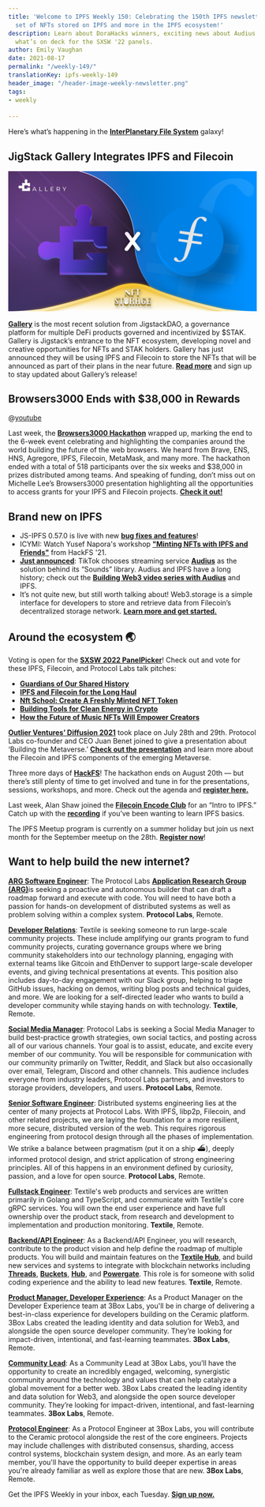 ```yaml
---
title: 'Welcome to IPFS Weekly 150: Celebrating the 150th IPFS newsletter with another
  set of NFTs stored on IPFS and more in the IPFS ecosystem!'
description: Learn about DoraHacks winners, exciting news about Audius & TikTok, &
  what’s on deck for the SXSW '22 panels.
author: Emily Vaughan
date: 2021-08-17
permalink: "/weekly-149/"
translationKey: ipfs-weekly-149
header_image: "/header-image-weekly-newsletter.png"
tags:
- weekly

---
```

Here’s what’s happening in the [**InterPlanetary File System**](https://ipfs.io/) galaxy!

## JigStack Gallery Integrates IPFS and Filecoin

![](../assets/gallery-x-filecoin.png)

[**Gallery**](https://www.defigallery.co/) is the most recent solution from JigstackDAO, a governance platform for multiple DeFi products governed and incentivized by $STAK. Gallery is Jigstack’s entrance to the NFT ecosystem, developing novel and creative opportunities for NFTs and STAK holders. Gallery has just announced they will be using IPFS and Filecoin to store the NFTs that will be announced as part of their plans in the near future. [**Read more**](https://medium.com/jigstack/the-decentralized-storage-of-jigstack-gallerys-nfts-is-cemented-via-a-filecoin-collaboration-136dbd825cd2) and sign up to stay updated about Gallery’s release!

## Browsers3000 Ends with $38,000 in Rewards

@[youtube](TXX0mlNLKgs&list=PLuhRWgmPaHtR2MDeMaiUcsBmBqpIBqFEP)

Last week, the [**Browsers3000 Hackathon**](https://events.protocol.ai/2021/browsers3000/) wrapped up, marking the end to the 6-week event celebrating and highlighting the companies around the world building the future of the web browsers. We heard from Brave, ENS, HNS, Agregore, IPFS, Filecoin, MetaMask, and many more. The hackathon ended with a total of 518 participants over the six weeks and $38,000 in prizes distributed among teams. And speaking of funding, don’t miss out on Michelle Lee’s Browsers3000 presentation highlighting all the opportunities to access grants for your IPFS and Filecoin projects. [**Check it out!**](https://www.youtube.com/watch?v=TXX0mlNLKgs&list=PLuhRWgmPaHtR2MDeMaiUcsBmBqpIBqFEP)

## Brand new on IPFS

* JS-IPFS 0.57.0 is live with new [**bug fixes and features**](https://github.com/ipfs/js-ipfs/releases/tag/ipfs%400.57.0)!
* ICYMI: Watch Yusef Napora's workshop [**"Minting NFTs with IPFS and Friends"**](https://www.youtube.com/watch?v=XxoZGes7NWQ) from HackFS '21.
* [**Just announced**](https://www.coindesk.com/crypto-powered-audius-wins-tiktok-tie-up-for-streaming-music-direct-to-platform): TikTok chooses streaming service [**Audius**](https://audius.co/) as the solution behind its “Sounds” library. Audius and IPFS have a long history; check out the [**Building Web3 video series with Audius**](https://www.youtube.com/watch?v=c50licHTOik) and IPFS.
* It’s not quite new, but still worth talking about! Web3.storage is a simple interface for developers to store and retrieve data from Filecoin’s decentralized storage network. [**Learn more and get started.**](https://filecoin.io/blog/posts/introducing-web3-storage/)

## Around the ecosystem 🌏

Voting is open for the [**SXSW 2022 PanelPicker**](https://www.sxsw.com/news/2021/sxsw-panelpicker-community-voting/)! Check out and vote for these IPFS, Filecoin, and Protocol Labs talk pitches:

* [**Guardians of Our Shared History**](https://panelpicker.sxsw.com/vote/117184)
* [**IPFS and Filecoin for the Long Haul**](https://panelpicker.sxsw.com/vote/118750)
* [**Nft School: Create A Freshly Minted NFT Token**](https://panelpicker.sxsw.com/vote/118723)
* [**Building Tools for Clean Energy in Crypto**](https://panelpicker.sxsw.com/vote/118735)
* [**How the Future of Music NFTs Will Empower Creators**](https://panelpicker.sxsw.com/vote/118578)

[**Outlier Ventures’ Diffusion 2021**](https://diffusion.events/) took place on July 28th and 29th. Protocol Labs co-founder and CEO Juan Benet joined to give a presentation about ‘Building the Metaverse.’ [**Check out the presentation**](https://www.youtube.com/watch?v=n0PSd0MM4EE) and learn more about the Filecoin and IPFS components of the emerging Metaverse.

Three more days of [**HackFS**](https://hackfs.com/)! The hackathon ends on August 20th — but there’s still plenty of time to get involved and tune in for the presentations, sessions, workshops, and more. Check out the agenda and [**register here.**](https://hackfs.com/)

Last week, Alan Shaw joined the [**Filecoin Encode Club**](https://www.encode.club/filecoin-club) for an “Intro to IPFS.” Catch up with the [**recording**](https://www.youtube.com/watch?v=PW43J7KmRCA) if you’ve been wanting to learn IPFS basics.

The IPFS Meetup program is currently on a summer holiday but join us next month for the September meetup on the 28th. [**Register now**](https://www.meetup.com/San-Francisco-IPFS/events/cbjsgsyccmblc/)!

## Want to help build the new internet?

[**ARG Software Engineer**](https://arg.protocol.ai/job-software-engineer): The Protocol Labs [**Application Research Group (ARG)**](https://arg.protocol.ai/)is seeking a proactive and autonomous builder that can draft a roadmap forward and execute with code. You will need to have both a passion for hands-on development of distributed systems as well as problem solving within a complex system. **Protocol Labs**, Remote.

[**Developer Relations**](https://boards.greenhouse.io/textileio/jobs/4075619004): Textile is seeking someone to run large-scale community projects. These include amplifying our grants program to fund community projects, curating governance groups where we bring community stakeholders into our technology planning, engaging with external teams like Gitcoin and EthDenver to support large-scale developer events, and giving technical presentations at events. This position also includes day-to-day engagement with our Slack group, helping to triage GitHub issues, hacking on demos, writing blog posts and technical guides, and more. We are looking for a self-directed leader who wants to build a developer community while staying hands on with technology. **Textile**, Remote.

[**Social Media Manager**](https://jobs.lever.co/protocol/c7b59dee-673b-42ff-85db-69e27a253f60): Protocol Labs is seeking a Social Media Manager to build best-practice growth strategies, own social tactics, and posting across all of our various channels. Your goal is to assist, educate, and excite every member of our community. You will be responsible for communication with our community primarily on Twitter, Reddit, and Slack but also occasionally over email, Telegram, Discord and other channels. This audience includes everyone from industry leaders, Protocol Labs partners, and investors to storage providers, developers, and users. **Protocol Labs**, Remote.

[**Senior Software Engineer**](https://jobs.lever.co/protocol/3490e571-4d47-487e-a47f-b02f08668290): Distributed systems engineering lies at the center of many projects at Protocol Labs. With IPFS, libp2p, Filecoin, and other related projects, we are laying the foundation for a more resilient, more secure, distributed version of the web. This requires rigorous engineering from protocol design through all the phases of implementation. We strike a balance between pragmatism (put it on a ship :ferry:), deeply informed protocol design, and strict application of strong engineering principles. All of this happens in an environment defined by curiosity, passion, and a love for open source. **Protocol Labs**, Remote.

[**Fullstack Engineer**](https://boards.greenhouse.io/textileio/jobs/4017984004): Textile's web products and services are written primarily in Golang and TypeScript, and communicate with Textile's core gRPC services. You will own the end user experience and have full ownership over the product stack, from research and development to implementation and production monitoring. **Textile**, Remote.

[**Backend/API Engineer**](https://boards.greenhouse.io/textileio/jobs/4017981004): As a Backend/API Engineer, you will research, contribute to the product vision and help define the roadmap of multiple products. You will build and maintain features on the [**Textile Hub**](https://github.com/textileio/textile), and build new services and systems to integrate with blockchain networks including [**Threads**](https://github.com/textileio/go-threads), [**Buckets**](https://github.com/textileio/go-buckets), [**Hub**](https://github.com/textileio/textile), and [**Powergate**](https://github.com/textileio/powergate). This role is for someone with solid coding experience and the ability to lead new features. **Textile**, Remote.

[**Product Manager, Developer Experience**](https://jobs.lever.co/3box/68e3cf44-5ee8-4b2a-b872-bca815bf5caf): As a Product Manager on the Developer Experience team at 3Box Labs, you'll be in charge of delivering a best-in-class experience for developers building on the Ceramic platform. 3Box Labs created the leading identity and data solution for Web3, and alongside the open source developer community. They’re looking for impact-driven, intentional, and fast-learning teammates. **3Box Labs**, Remote.

[**Community Lead**](https://jobs.lever.co/3box/cac4d9b2-4822-4c91-99b8-16c5d3dd75b6): As a Community Lead at 3Box Labs, you’ll have the opportunity to create an incredibly engaged, welcoming, synergistic community around the technology and values that can help catalyze a global movement for a better web. 3Box Labs created the leading identity and data solution for Web3, and alongside the open source developer community. They’re looking for impact-driven, intentional, and fast-learning teammates. **3Box Labs**, Remote.

[**Protocol Engineer**](https://jobs.lever.co/3box/c766b0f1-d0e2-4c54-928d-c09152a94074): As a Protocol Engineer at 3Box Labs, you will contribute to the Ceramic protocol alongside the rest of the core engineers. Projects may include challenges with distributed consensus, sharding, access control systems, blockchain system design, and more. As an early team member, you'll have the opportunity to build deeper expertise in areas you're already familiar as well as explore those that are new. **3Box Labs**, Remote.

Get the IPFS Weekly in your inbox, each Tuesday. [**Sign up now.**](https://ipfs.us4.list-manage.com/subscribe?u=25473244c7d18b897f5a1ff6b&id=cad54b2230)